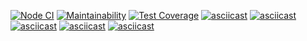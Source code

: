 [![Node CI](https://github.com/justannieannie/frontend-project-lvl1/workflows/Node%20CI/badge.svg)](https://github.com/justannieannie/frontend-project-lvl1/actions)
[![Maintainability](https://api.codeclimate.com/v1/badges/a99a88d28ad37a79dbf6/maintainability)](https://codeclimate.com/github/codeclimate/codeclimate/maintainability)
[![Test Coverage](https://api.codeclimate.com/v1/badges/a99a88d28ad37a79dbf6/test_coverage)](https://codeclimate.com/github/codeclimate/codeclimate/test_coverage)
[![asciicast](https://asciinema.org/a/334877.svg)](https://asciinema.org/a/334877)
[![asciicast](https://asciinema.org/a/336640.svg)](https://asciinema.org/a/336640)
[![asciicast](https://asciinema.org/a/336928.svg)](https://asciinema.org/a/336928)
[![asciicast](https://asciinema.org/a/337117.svg)](https://asciinema.org/a/337117)
[![asciicast](https://asciinema.org/a/339437.svg)](https://asciinema.org/a/339437)
